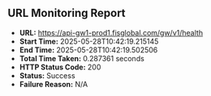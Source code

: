 ## URL Monitoring Report

- **URL:** https://api-gw1-prod1.fisglobal.com/gw/v1/health
- **Start Time:** 2025-05-28T10:42:19.215145
- **End Time:** 2025-05-28T10:42:19.502506
- **Total Time Taken:** 0.287361 seconds
- **HTTP Status Code:** 200
- **Status:** Success
- **Failure Reason:** N/A
